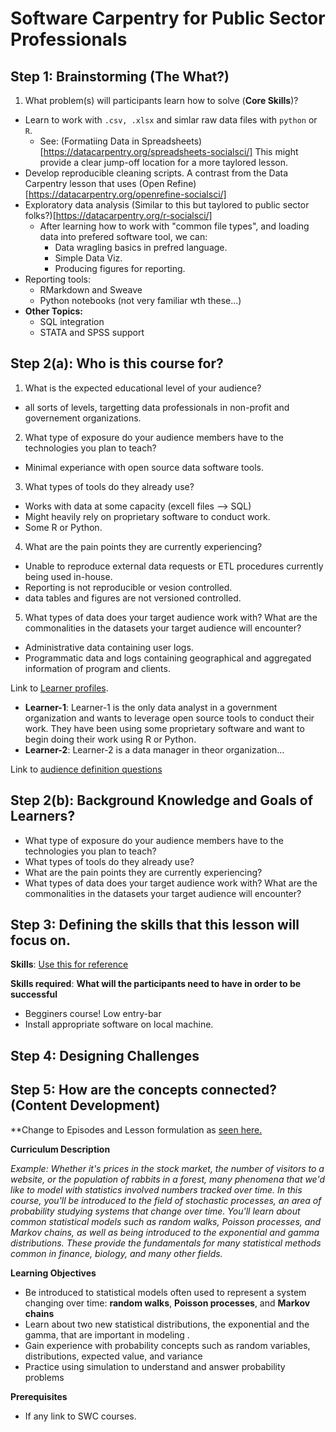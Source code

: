 # Software Carpentry for Public Sector Professionals

## Step 1: Brainstorming (The What?)

1. What problem(s) will participants learn how to solve (**Core Skills**)?
  * Learn to work with `.csv, .xlsx` and simlar raw data files with `python` or `R`.
    * See: (Formatiing Data in Spreadsheets)[https://datacarpentry.org/spreadsheets-socialsci/] This might provide a clear jump-off location for a more taylored lesson. 
  *  Develop reproducible cleaning scripts. A contrast from the Data Carpentry lesson that uses (Open Refine)[https://datacarpentry.org/openrefine-socialsci/]
  * Exploratory data analysis (Similar to this but taylored to public sector folks?)[https://datacarpentry.org/r-socialsci/]
    * After learning how to work with "common file types", and loading data into prefered software tool, we can:
      * Data wragling basics in prefred language.
      * Simple Data Viz.
      * Producing figures for reporting.
  * Reporting tools:
    * RMarkdown and Sweave
    * Python notebooks (not very familiar wth these...)
  * **Other Topics:**
    * SQL integration
    * STATA and SPSS support
## Step 2(a): Who is this course for?
1. What is the expected educational level of your audience? 
  * all sorts of levels, targetting data professionals in non-profit and governement organizations.  
2. What type of exposure do your audience members have to the technologies you plan to teach?
  * Minimal experiance with open source data software tools.
3. What types of tools do they already use?
  * Works with data at some capacity (excell files --> SQL)
  * Might heavily rely on proprietary software to conduct work.
  * Some R or Python.
4. What are the pain points they are currently experiencing?
  * Unable to reproduce external data requests or ETL procedures currently being used in-house. 
  * Reporting is not reproducible or vesion controlled. 
  * data tables and figures are not versioned controlled.
5. What types of data does your target audience work with? What are the commonalities in the datasets your target audience will encounter?
  * Administrative data containing user logs.
  * Programmatic data and logs containing geographical and aggregated information of program and clients. 

Link to [Learner profiles](https://cdh.carpentries.org/deciding-what-to-teach.html#learner-profiles). 

* **Learner-1**: Learner-1 is the only data analyst in a government organization and wants to leverage open source tools to conduct their work. They have been using some proprietary software and want to begin doing their work using R or Python. 
* **Learner-2**: Learner-2 is a data manager in theor organization...

Link to [audience definition questions](https://cdh.carpentries.org/deciding-what-to-teach.html#audience-definition-questions)

## Step 2(b): Background Knowledge and Goals of Learners?

* What type of exposure do your audience members have to the technologies you plan to teach?
* What types of tools do they already use? 
* What are the pain points they are currently experiencing?
* What types of data does your target audience work with? What are the commonalities in the datasets your target audience will encounter?

## Step 3: Defining the skills that this lesson will focus on.

**Skills**: [Use this for reference](https://cdh.carpentries.org/deciding-what-to-teach.html#skills-list) 

**Skills required**: 
**What will the participants need to have in order to be successful**
* Begginers course! Low entry-bar
* Install appropriate software on local machine.
## Step 4: Designing Challenges

## Step 5: How are the concepts connected? (Content Development)

**Change to Episodes and Lesson formulation as [seen here.](https://cdh.carpentries.org/our-curriculum-structure.html#episodes)

**Curriculum Description**

*Example: Whether it's prices in the stock market, the number of visitors to a website, or the population of rabbits in a forest, many phenomena that we'd like to model with statistics involved numbers tracked over time. In this course, you'll be introduced to the field of stochastic processes, an area of probability studying systems that change over time. You'll learn about common statistical models such as random walks, Poisson processes, and Markov chains, as well as being introduced to the exponential and gamma distributions. These provide the fundamentals for many statistical methods common in finance, biology, and many other fields.*

**Learning Objectives**

* Be introduced to statistical models often used to represent a system changing over time: **random walks**, **Poisson processes**, and **Markov chains**
* Learn about two new statistical distributions, the exponential and the gamma, that are important in modeling .
* Gain experience with probability concepts such as random variables, distributions, expected value, and variance
* Practice using simulation to understand and answer probability problems

**Prerequisites**

* If any link to SWC courses.